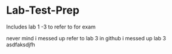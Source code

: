 # Lab-Test-Prep

Includes lab 1 -3 to refer to for exam


never mind i messed up refer to lab 3 in github i messed up lab 3 asdfaksdjfh
